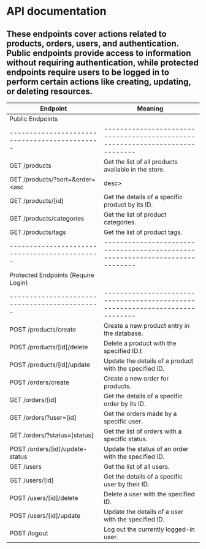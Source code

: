 # API documentation

## These endpoints cover actions related to products, orders, users, and authentication. Public endpoints provide access to information without requiring authentication, while protected endpoints require users to be logged in to perform certain actions like creating, updating, or deleting resources.


|  Endpoint                                   |  Meaning                                                                    |
|---------------------------------------------|-----------------------------------------------------------------------------|
|            Public Endpoints                 |                                                                             | 
|---------------------------------------------|-----------------------------------------------------------------------------|
| GET /products                               | Get the list of all products available in the store.                        | 
| GET /products/?sort=<field>&order=<asc|desc>| Get the list of products sorted by a field in ascending or descending order.|
| GET /products/[id]                          | Get the details of a specific product by its ID.                            |
| GET /products/categories                    | Get the list of product categories.                                         | 
| GET /products/tags                          | Get the list of product tags.                                               |
|---------------------------------------------|-----------------------------------------------------------------------------|
|       Protected Endpoints (Require Login)   |                                                                             | 
|---------------------------------------------|-----------------------------------------------------------------------------|
| POST /products/create                       | Create a new product entry in the database.                                 |
| POST /products/[id]/delete                  | Delete a product with the specified ID.t                                    |
| POST /products/[id]/update                  | Update the details of a product with the specified ID.                      |
| POST /orders/create                         | Create a new order for products.                                            |
| GET /orders/[id]                            | Get the details of a specific order by its ID.                              |
| GET /orders/?user=[id]                      | Get the orders made by a specific user.                                     |
| GET /orders/?status=[status]                | Get the list of orders with a specific status.                              |
| POST /orders/[id]/update-status             | Update the status of an order with the specified ID.                        |
| GET /users                                  | Get the list of all users.                                                  |
| GET /users/[id]                             | Get the details of a specific user by their ID.                             |
| POST /users/[id]/delete                     | Delete a user with the specified ID.                                        |
| POST /users/[id]/update                     | Update the details of a user with the specified ID.                         |
| POST /logout                                | Log out the currently logged-in user.                                       |
